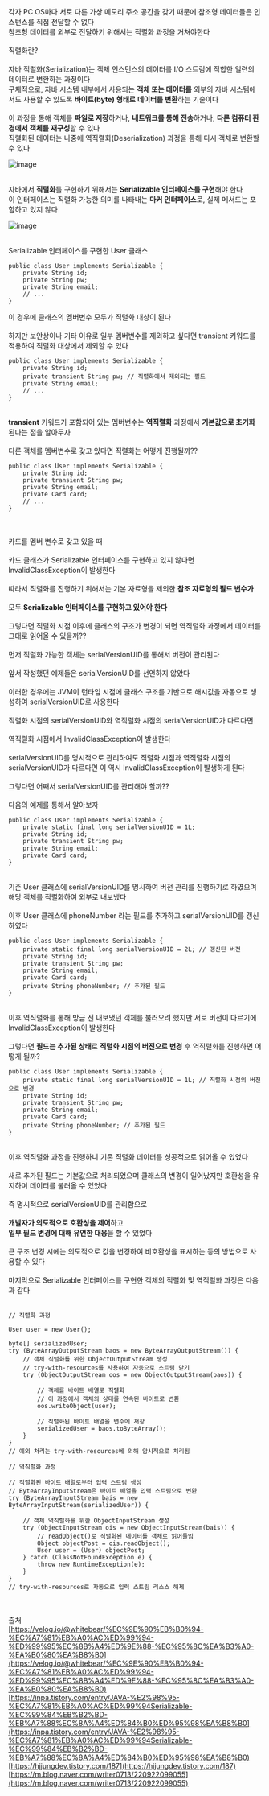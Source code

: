 각자 PC OS마다 서로 다른 가상 메모리 주소 공간을 갖기 때문에 참조형 데이터들은 인스턴스를 직접 전달할 수 없다  
참조형 데이터를 외부로 전달하기 위해서는 직렬화 과정을 거쳐야한다  
   
직렬화란?  
   
자바 직렬화(Serialization)는 객체 인스턴스의 데이터를 I/O 스트림에 적합한 일련의 데이터로 변환하는 과정이다  
구체적으로, 자바 시스템 내부에서 사용되는 **객체 또는 데이터를** 외부의 자바 시스템에서도 사용할 수 있도록 **바이트(byte) 형태로 데이터를 변환**하는 기술이다  
   
이 과정을 통해 객체를 **파일로 저장**하거나, **네트워크를 통해 전송**하거나, **다른 컴퓨터 환경에서 객체를 재구성**할 수 있다  
직렬화된 데이터는 나중에 역직렬화(Deserialization) 과정을 통해 다시 객체로 변환할 수 있다

![image](https://github.com/user-attachments/assets/3498a45c-c667-4f71-80e7-d4b4d6b0b8b2)

   
자바에서 **직렬화**를 구현하기 위해서는 **Serializable 인터페이스를 구현**해야 한다  
이 인터페이스는 직렬화 가능한 의미를 나타내는 **마커 인터페이스**로, 실제 메서드는 포함하고 있지 않다

![image](https://github.com/user-attachments/assets/9c072d71-3480-4f17-bd6b-8c2289e61fcd)

   
Serializable 인터페이스를 구현한 User 클래스

```
public class User implements Serializable {
    private String id;
    private String pw;
    private String email;
    // ...
}
```

이 경우에 클래스의 멤버변수 모두가 직렬화 대상이 된다  
   
하지만 보안상이나 기타 이유로 일부 멤버변수를 제외하고 싶다면 transient 키워드를 적용하여 직렬화 대상에서 제외할 수 있다

```
public class User implements Serializable {
    private String id;
    private transient String pw; // 직렬화에서 제외되는 필드
    private String email;
    // ...
}
```

   
**transient** 키워드가 포함되어 있는 멤버변수는 **역직렬화** 과정에서 **기본값으로 초기화** 된다는 점을 알아두자  
   
다른 객체를 멤버변수로 갖고 있다면 직렬화는 어떻게 진행될까??

```
public class User implements Serializable {
    private String id;
    private transient String pw;
    private String email;
    private Card card;
    // ...
}
```

   
   
카드를 멤버 변수로 갖고 있을 때  
   
카드 클래스가 Serializable 인터페이스를 구현하고 있지 않다면 InvalidClassException이 발생한다  
   
따라서 직렬화를 진행하기 위해서는 기본 자료형을 제외한 **참조 자료형의 필드 변수가**  
   
모두 **Serializable 인터페이스를 구현하고 있어야 한다**  
   
그렇다면 직렬화 시점 이후에 클래스의 구조가 변경이 되면 역직렬화 과정에서 데이터를 그대로 읽어올 수 있을까??  
   
먼저 직렬화 가능한 객체는 serialVersionUID를 통해서 버전이 관리된다  
   
앞서 작성했던 예제들은 serialVersionUID를 선언하지 않았다  
   
이러한 경우에는 JVM이 런타임 시점에 클래스 구조를 기반으로 해시값을 자동으로 생성하여 serialVersionUID로 사용한다  
   
직렬화 시점의 serialVersionUID와 역직렬화 시점의 serialVersionUID가 다르다면  
   
역직렬화 시점에서 InvalidClassException이 발생한다  
   
serialVersionUID를 명시적으로 관리하여도 직렬화 시점과 역직렬화 시점의 serialVersionUID가 다르다면 이 역시 InvalidClassException이 발생하게 된다  
   
그렇다면 어째서 serialVersionUID를 관리해야 할까??  
   
다음의 예제를 통해서 알아보자

```
public class User implements Serializable {
    private static final long serialVersionUID = 1L;
    private String id;
    private transient String pw;
    private String email;
    private Card card;
}
```

   
기존 User 클래스에 serialVersionUID를 명시하여 버전 관리를 진행하기로 하였으며 해당 객체를 직렬화하여 외부로 내보냈다  
   
이후 User 클래스에 phoneNumber 라는 필드를 추가하고 serialVersionUID를 갱신하였다

```
public class User implements Serializable {
    private static final long serialVersionUID = 2L; // 갱신된 버전
    private String id;
    private transient String pw;
    private String email;
    private Card card;
    private String phoneNumber; // 추가된 필드
}
```

   
이후 역직렬화를 통해 방금 전 내보냈던 객체를 불러오려 했지만 서로 버전이 다르기에 InvalidClassException이 발생한다  
   
그렇다면 **필드는 추가된 상태**로 **직렬화 시점의 버전으로 변경** 후 역직렬화를 진행하면 어떻게 될까?

```
public class User implements Serializable {
    private static final long serialVersionUID = 1L; // 직렬화 시점의 버전으로 변경
    private String id;
    private transient String pw;
    private String email;
    private Card card;
    private String phoneNumber; // 추가된 필드
}
```

   
이후 역직렬화 과정을 진행하니 기존 직렬화 데이터를 성공적으로 읽어올 수 있었다  
   
새로 추가된 필드는 기본값으로 처리되었으며 클래스의 변경이 일어났지만 호환성을 유지하며 데이터를 불러올 수 있었다  
   
즉 명시적으로 serialVersionUID를 관리함으로  
   
**개발자가 의도적으로 호환성을 제어**하고  
**일부 필드 변경에 대해 유연한 대응**을 할 수 있었다  
   
큰 구조 변경 시에는 의도적으로 값을 변경하여 비호환성을 표시하는 등의 방법으로 사용할 수 있다  
   
마지막으로 Serializable 인터페이스를 구현한 객체의 직렬화 및 역직렬화 과정은 다음과 같다  
 

```
// 직렬화 과정

User user = new User();

byte[] serializedUser;
try (ByteArrayOutputStream baos = new ByteArrayOutputStream()) {
    // 객체 직렬화를 위한 ObjectOutputStream 생성
    // try-with-resources를 사용하여 자동으로 스트림 닫기
    try (ObjectOutputStream oos = new ObjectOutputStream(baos)) {
        
        // 객체를 바이트 배열로 직렬화
        // 이 과정에서 객체의 상태를 연속된 바이트로 변환
        oos.writeObject(user);
        
        // 직렬화된 바이트 배열을 변수에 저장
        serializedUser = baos.toByteArray();
    }
}
// 예외 처리는 try-with-resources에 의해 암시적으로 처리됨
```

```
// 역직렬화 과정

// 직렬화된 바이트 배열로부터 입력 스트림 생성
// ByteArrayInputStream은 바이트 배열을 입력 스트림으로 변환
try (ByteArrayInputStream bais = new ByteArrayInputStream(serializedUser)) {
    
    // 객체 역직렬화를 위한 ObjectInputStream 생성
    try (ObjectInputStream ois = new ObjectInputStream(bais)) {
        // readObject()로 직렬화된 데이터를 객체로 읽어들임
        Object objectPost = ois.readObject();
        User user = (User) objectPost;
    } catch (ClassNotFoundException e) {
        throw new RuntimeException(e);
    }
}
// try-with-resources로 자동으로 입력 스트림 리소스 해제
```

   
   
출처  
[https://velog.io/@whitebear/%EC%9E%90%EB%B0%94-%EC%A7%81%EB%A0%AC%ED%99%94-%ED%99%95%EC%8B%A4%ED%9E%88-%EC%95%8C%EA%B3%A0-%EA%B0%80%EA%B8%B0](https://velog.io/@whitebear/%EC%9E%90%EB%B0%94-%EC%A7%81%EB%A0%AC%ED%99%94-%ED%99%95%EC%8B%A4%ED%9E%88-%EC%95%8C%EA%B3%A0-%EA%B0%80%EA%B8%B0)  
[https://inpa.tistory.com/entry/JAVA-%E2%98%95-%EC%A7%81%EB%A0%AC%ED%99%94Serializable-%EC%99%84%EB%B2%BD-%EB%A7%88%EC%8A%A4%ED%84%B0%ED%95%98%EA%B8%B0](https://inpa.tistory.com/entry/JAVA-%E2%98%95-%EC%A7%81%EB%A0%AC%ED%99%94Serializable-%EC%99%84%EB%B2%BD-%EB%A7%88%EC%8A%A4%ED%84%B0%ED%95%98%EA%B8%B0)  
[https://hjjungdev.tistory.com/187](https://hjjungdev.tistory.com/187)  
[https://m.blog.naver.com/writer0713/220922099055](https://m.blog.naver.com/writer0713/220922099055)
